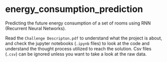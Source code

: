 # energy_consumption_prediction

Predicting the future energy consumption of a set of rooms using RNN (Recurrent Neural Networks).

Read the `Challenge Descripton.pdf` to understand what the project is about, and check the jupyter notebooks (`.ipynb` files) to look at the code and understand the thought process utilized to reach the solution.
Csv files (`.csv`) can be ignored unless you want to take a look at the raw data.
